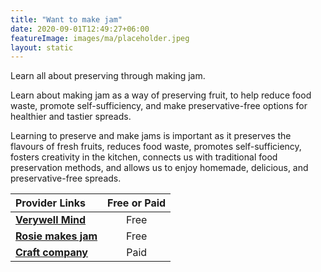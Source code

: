 ```yaml
---
title: "Want to make jam"
date: 2020-09-01T12:49:27+06:00
featureImage: images/ma/placeholder.jpeg
layout: static
---
```


Learn all about preserving through making jam.

Learn about making jam as a way of preserving fruit, to help reduce food waste, promote self-sufficiency, and make preservative-free options for healthier and tastier spreads.

Learning to preserve and make jams is important as it preserves the flavours of fresh fruits, reduces food waste, promotes self-sufficiency, fosters creativity in the kitchen, connects us with traditional food preservation methods, and allows us to enjoy homemade, delicious, and preservative-free spreads.

| Provider Links      | Free or Paid  |  
| :-----------          | :--------------:      |  
| [**Verywell Mind**](https://www.verywellmind.com/the-importance-of-hobbies-for-stress-relief-3144574) | Free | 
| [**Rosie makes jam**](https://rosiemakesjam.com/jam-and-preserve-making-classes/) | Free  | 
| [**Craft company**](https://www.craftcompany.co.uk) | Paid | 
  

<br/><br/>







